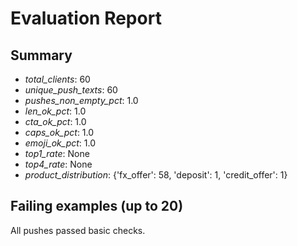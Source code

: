 # Evaluation Report

## Summary

- *total_clients*: 60
- *unique_push_texts*: 60
- *pushes_non_empty_pct*: 1.0
- *len_ok_pct*: 1.0
- *cta_ok_pct*: 1.0
- *caps_ok_pct*: 1.0
- *emoji_ok_pct*: 1.0
- *top1_rate*: None
- *top4_rate*: None
- *product_distribution*: {'fx_offer': 58, 'deposit': 1, 'credit_offer': 1}

## Failing examples (up to 20)

All pushes passed basic checks.
